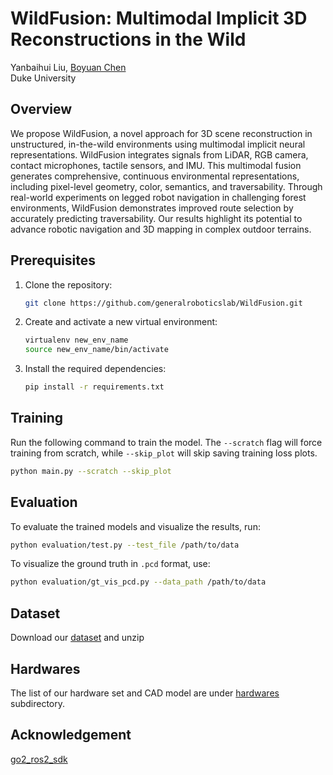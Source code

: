 # WildFusion: Multimodal Implicit 3D Reconstructions in the Wild
Yanbaihui Liu, [Boyuan Chen](http://boyuanchen.com/)
<br>
Duke University
<br>
## Overview
We propose WildFusion, a novel approach for 3D scene reconstruction in unstructured, in-the-wild environments using multimodal implicit neural representations. WildFusion integrates signals from LiDAR, RGB camera, contact microphones, tactile sensors, and IMU. This multimodal fusion generates comprehensive, continuous environmental representations, including pixel-level geometry, color, semantics, and traversability. Through real-world experiments on legged robot navigation in challenging forest environments, WildFusion demonstrates improved route selection by accurately predicting traversability. Our results highlight its potential to advance robotic navigation and 3D mapping in complex outdoor terrains.

## Prerequisites

1. Clone the repository:

    ```bash
    git clone https://github.com/generalroboticslab/WildFusion.git
    ```

2. Create and activate a new virtual environment:

    ```bash
    virtualenv new_env_name
    source new_env_name/bin/activate
    ```

3. Install the required dependencies:

    ```bash
    pip install -r requirements.txt
    ```

## Training

Run the following command to train the model. The `--scratch` flag will force training from scratch, while `--skip_plot` will skip saving training loss plots.

```bash
python main.py --scratch --skip_plot
```


## Evaluation

To evaluate the trained models and visualize the results, run:

```bash
python evaluation/test.py --test_file /path/to/data
```

To visualize the ground truth in `.pcd` format, use:

```bash
python evaluation/gt_vis_pcd.py --data_path /path/to/data
```

## Dataset
Download our [dataset](https://duke.box.com/s/02algnthvx1fb3znt50cdpov7ehgseto) and unzip

## Hardwares
The list of our hardware set and CAD model are under [hardwares](https://github.com/yanbhliu/WF_final_hold/tree/main/hardwares) subdirectory.

## Acknowledgement
[go2_ros2_sdk](https://github.com/abizovnuralem/go2_ros2_sdk)
